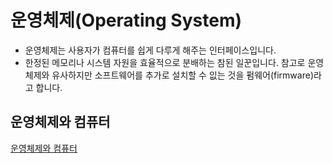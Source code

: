 운영체제(Operating System)
=
- 운영체제는 사용자가 컴퓨터를 쉽게 다루게 해주는 인터페이스입니다.
- 한정된 메모리나 시스템 자원을 효율적으로 분배하는 참된 일꾼입니다. 참고로 운영체제와 유사하지만 소프트웨어를 추가로 설치할 수 잆는 것을 펌웨어(firmware)라고 합니다.

운영체제와 컴퓨터
-
[운영체제와 컴퓨터](OS_Computer.md)
